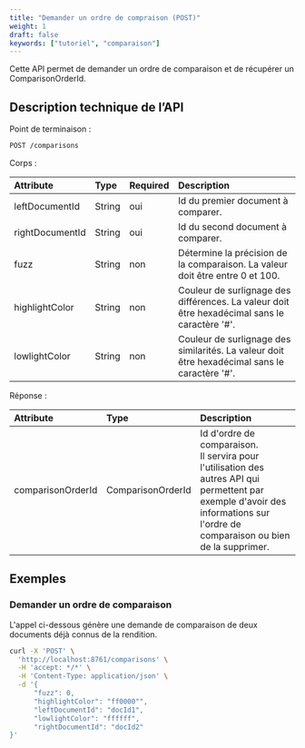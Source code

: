 ```yaml
---
title: "Demander un ordre de compraison (POST)"
weight: 1
draft: false
keywords: ["tutoriel", "comparaison"]
---
```


Cette API permet de demander un ordre de comparaison et de récupérer un ComparisonOrderId.

## Description technique de l’API

Point de terminaison :
```bash
POST /comparisons
```

Corps :

| Attribute             | Type                  | Required | Description                                                                                   |
| :-------------------- | :-------------------- | :------- |:----------------------------------------------------------------------------------------------|
| leftDocumentId        | String                | oui      | Id du premier document à comparer.                                                            |
| rightDocumentId       | String                | oui      | Id du second document à comparer.                                                             |
| fuzz                  | String                | non      | Détermine la précision de la comparaison. La valeur doit être entre 0 et 100.                 |
| highlightColor        | String                | non      | Couleur de surlignage des différences. La valeur doit être hexadécimal sans le caractère '#'. |
| lowlightColor         | String                | non      | Couleur de surlignage des similarités. La valeur doit être hexadécimal sans le caractère '#'. |

Réponse :

| Attribute             | Type                  | Description                                                                                                                                                                        |
| :-------------------- | :-------------------- |:-----------------------------------------------------------------------------------------------------------------------------------------------------------------------------------|
| comparisonOrderId     | ComparisonOrderId     | Id d'ordre de comparaison.<br>Il servira pour l'utilisation des autres API qui permettent par exemple d'avoir des informations sur l'ordre de comparaison ou bien de la supprimer. |

## Exemples

### Demander un ordre de comparaison

L'appel ci-dessous génère une demande de comparaison de deux documents déjà connus de la rendition.

```bash
curl -X 'POST' \
  'http://localhost:8761/comparisons' \
  -H 'accept: */*' \
  -H 'Content-Type: application/json' \
  -d '{
      "fuzz": 0,
      "highlightColor": "ff0000"",
      "leftDocumentId": "docId1",
      "lowlightColor": "ffffff",
      "rightDocumentId": "docId2"
}'
```